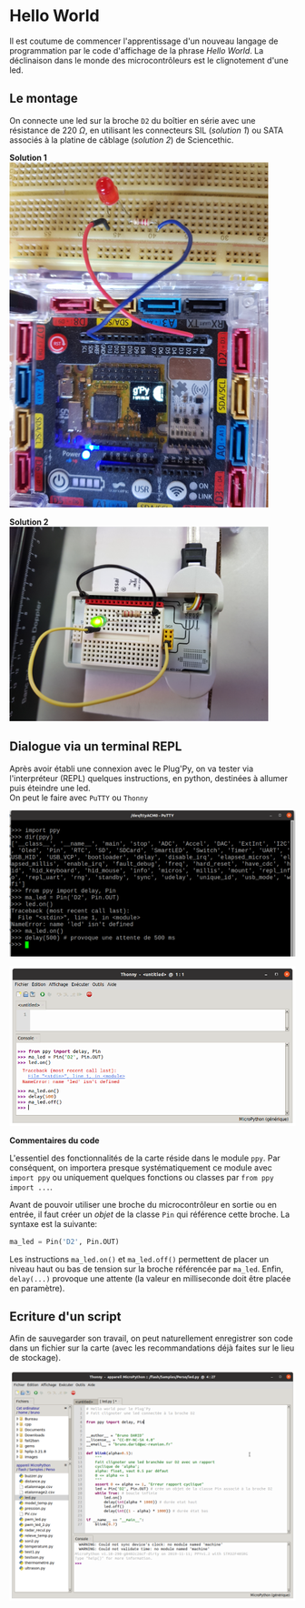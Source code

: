 Hello World
=========

Il est coutume de commencer l'apprentissage d'un nouveau langage de programmation par le code d'affichage de la phrase *Hello World*. La déclinaison dans le monde des microcontrôleurs est le clignotement d'une led.

## Le montage

On connecte une led sur la broche `D2` du boîtier en série avec une résistance de $220\ \Omega$, en utilisant les connecteurs SIL (*solution 1*) ou SATA associés à la platine de câblage (*solution 2*) de Sciencethic.  

**Solution 1**  
![montage1](img/montage1.png)  

**Solution 2**  
![montage2](img/board_3.png)

## Dialogue via un terminal REPL

Après avoir établi une connexion avec le Plug'Py, on va tester via l'interpréteur (REPL) quelques instructions, en python, destinées à allumer puis éteindre une led.  
On peut le faire avec `PuTTY` ou `Thonny`  

![ppy1](img/ppy_1.png)

![th9](img/thonny_9.png)

**Commentaires du code**  

L'essentiel des fonctionnalités de la carte réside dans le module `ppy`. Par conséquent, on importera presque systématiquement ce module avec `import ppy` ou uniquement quelques fonctions ou classes par `from ppy import ...`.

Avant de pouvoir utiliser une broche du microcontrôleur en sortie ou en entrée, il faut créer un *objet* de la classe `Pin` qui référence cette broche. La syntaxe est la suivante:

```python
ma_led = Pin('D2', Pin.OUT)
```

Les instructions `ma_led.on()` et `ma_led.off()` permettent de placer un niveau haut ou bas de tension sur la broche référencée par `ma_led`. Enfin, `delay(...)` provoque une attente (la valeur en milliseconde doit être placée en paramètre).

## Ecriture d'un script

Afin de sauvegarder son travail, on peut naturellement enregistrer son code dans un fichier sur la carte (avec les recommandations déjà faites sur le lieu de stockage).  

![th10](img/thonny_10.png)
